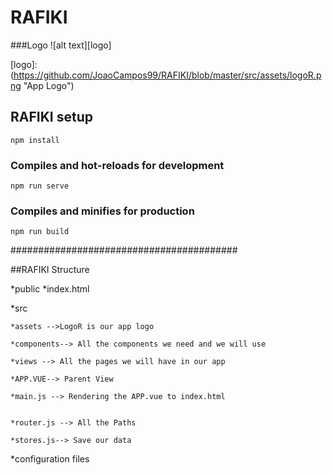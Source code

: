# RAFIKI
###Logo
![alt text][logo]

[logo]:(https://github.com/JoaoCampos99/RAFIKI/blob/master/src/assets/logoR.png "App Logo")
## RAFIKI setup
```
npm install
```

### Compiles and hot-reloads for development
```
npm run serve
```

### Compiles and minifies for production
```
npm run build
```

######################################### 

##RAFIKI Structure

*public
    *index.html 
 
*src

    *assets -->LogoR is our app logo

    *components--> All the components we need and we will use
  
    *views --> All the pages we will have in our app
    
    *APP.VUE--> Parent View
     
    *main.js --> Rendering the APP.vue to index.html
    
    
    *router.js --> All the Paths
    
    *stores.js--> Save our data
    
*configuration files
